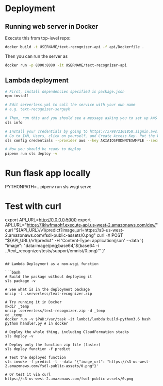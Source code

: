 # Deployment

## Running web server in Docker

Execute this from top-level repo:

```sh
docker build -t USERNAME/text-recognizer-api -f api/Dockerfile .
```

Then you can run the server as

```sh
docker run -p 8000:8000 -it USERNAME/text-recognizer-api
```

## Lambda deployment

```sh
# First, install dependencies specified in package.json
npm install

# Edit serverless.yml to call the service with your own name
# e.g. text-recognizer-sergeyk

# Then, run this and you should see a message asking you to set up AWS credentials
sls info

# Install your credentials by going to https://379872101858.signin.aws.amazon.com/console and logging in with the email you used to register for this bootcamp and the password that we set for you
# Go to IAM, Users, click on yourself, and Create Access Key. Put the key/secret in the command below
sls config credentials --provider aws --key AKIAIOSFODNN7EXAMPLE --secret wJalrXUtnFEMI/K7MDENG/bPxRfiCYEXAMPLEKEY

# Now you should be ready to deploy
pipenv run sls deploy -v
```

# Run flask app locally
PYTHONPATH=.. pipenv run sls wsgi serve

# Test with curl
export API_URL=http://0.0.0.0:5000
export API_URL="https://1klwfmaohf.execute-api.us-west-2.amazonaws.com/dev/"
curl "${API_URL}/v1/predict?image_url=https://s3-us-west-2.amazonaws.com/fsdl-public-assets/0.png"
curl -X POST "${API_URL}/v1/predict" -H 'Content-Type: application/json' --data '{ "image": "data:image/png;base64,'$(base64 -i ../text_recognizer/tests/support/emnist/0.png)'" }'
```

## Lambda Deployment as a non-wsgi function

```bash
# Build the package without deploying it
sls package -v

# See what is in the deployment package
unzip -l .serverless/text-recognizer.zip

# Try running it in Docker
mkdir _temp
unzip .serverless/text-recognizer.zip -d _temp
cd _temp
docker run -v $PWD:/var/task -it lambci/lambda:build-python3.6 bash
python handler.py # in docker

# Deploy the whole thing, including CloudFormation stacks
sls deploy -v

# Deploy only the function zip file (faster)
sls deploy function -f predict

# Test the deployed function
sls invoke -f predict -l --data '{"image_url": "https://s3-us-west-2.amazonaws.com/fsdl-public-assets/0.png"}'

# Or test it via curl
https://s3-us-west-2.amazonaws.com/fsdl-public-assets/0.png
